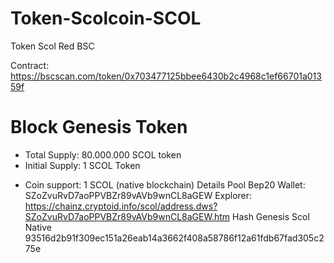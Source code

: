 # Token-Scolcoin-SCOL
Token Scol Red BSC

Contract: https://bscscan.com/token/0x703477125bbee6430b2c4968c1ef66701a01359f

 Block Genesis Token 
==========================
- Total Supply: 80.000.000 SCOL token
 - Initial Supply: 1 SCOL Token
 + Coin support:   1 SCOL (native blockchain)
 Details Pool Bep20
 Wallet: SZoZvuRvD7aoPPVBZr89vAVb9wnCL8aGEW 
 Explorer: https://chainz.cryptoid.info/scol/address.dws?SZoZvuRvD7aoPPVBZr89vAVb9wnCL8aGEW.htm
 Hash Genesis Scol Native 93516d2b91f309ec151a26eab14a3662f408a58786f12a61fdb67fad305c275e
